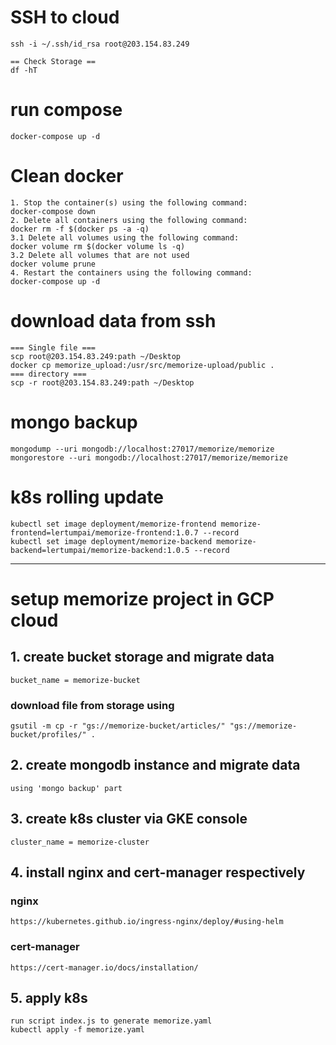 # SSH to cloud
```
ssh -i ~/.ssh/id_rsa root@203.154.83.249

== Check Storage ==
df -hT
```

# run compose
```
docker-compose up -d
```

# Clean docker
```
1. Stop the container(s) using the following command:
docker-compose down
2. Delete all containers using the following command:
docker rm -f $(docker ps -a -q)
3.1 Delete all volumes using the following command:
docker volume rm $(docker volume ls -q)
3.2 Delete all volumes that are not used
docker volume prune
4. Restart the containers using the following command:
docker-compose up -d
```

# download data from ssh
```
=== Single file ===
scp root@203.154.83.249:path ~/Desktop
docker cp memorize_upload:/usr/src/memorize-upload/public .
=== directory ===
scp -r root@203.154.83.249:path ~/Desktop
```

# mongo backup
```
mongodump --uri mongodb://localhost:27017/memorize/memorize
mongorestore --uri mongodb://localhost:27017/memorize/memorize
```

# k8s rolling update
```
kubectl set image deployment/memorize-frontend memorize-frontend=lertumpai/memorize-frontend:1.0.7 --record
kubectl set image deployment/memorize-backend memorize-backend=lertumpai/memorize-backend:1.0.5 --record
```

---

# setup memorize project in GCP cloud

## 1. create bucket storage and migrate data
```
bucket_name = memorize-bucket
```
### download file from storage using
```
gsutil -m cp -r "gs://memorize-bucket/articles/" "gs://memorize-bucket/profiles/" .
```

## 2. create mongodb instance and migrate data
```
using 'mongo backup' part
```

## 3. create k8s cluster via GKE console
```
cluster_name = memorize-cluster
```

## 4. install nginx and cert-manager respectively
### nginx
```
https://kubernetes.github.io/ingress-nginx/deploy/#using-helm
```
### cert-manager
```
https://cert-manager.io/docs/installation/
```

## 5. apply k8s
```
run script index.js to generate memorize.yaml
kubectl apply -f memorize.yaml
```
